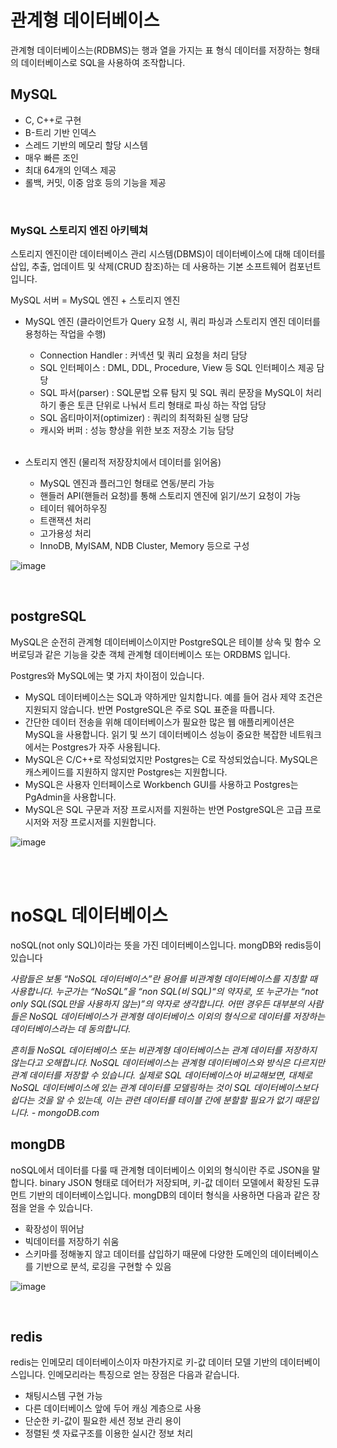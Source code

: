# 관계형 데이터베이스
관계형 데이터베이스는(RDBMS)는 행과 열을 가지는 표 형식 데이터를 저장하는 형태의 데이터베이스로 SQL을 사용하여 조작합니다. 
## MySQL
- C, C++로 구현
- B-트리 기반 인덱스
- 스레드 기반의 메모리 할당 시스템
- 매우 빠른 조인
- 최대 64개의 인덱스 제공
- 롤백, 커밋, 이중 암호 등의 기능을 제공

<br>

### MySQL 스토리지 엔진 아키텍쳐
스토리지 엔진이란 데이터베이스 관리 시스템(DBMS)이 데이터베이스에 대해 데이터를 삽입, 추출, 업데이트 및 삭제(CRUD 참조)하는 데 사용하는 기본 소프트웨어 컴포넌트입니다.

MySQL 서버 = MySQL 엔진 + 스토리지 엔진

- MySQL 엔진 (클라이언트가 Query 요청 시, 쿼리 파싱과 스토리지 엔진 데이터를 용청하는 작업을 수행)
    - Connection Handler : 커넥션 및 쿼리 요청을 처리 담당
    - SQL 인터페이스 : DML, DDL, Procedure, View 등 SQL 인터페이스 제공 담당
    - SQL 파서(parser) : SQL문법 오류 탐지 및 SQL 쿼리 문장을 MySQL이 처리하기 좋은 토큰 단위로 나눠서 트리 형태로 파싱 하는 작업 담당
    - SQL 옵티마이저(optimizer) : 쿼리의 최적화된 실행 담당
    - 캐시와 버퍼 : 성능 향상을 위한 보조 저장소 기능 담당

    <br>

- 스토리지 엔진 (물리적 저장장치에서 데이터를 읽어옴)
    - MySQL 엔진과 플러그인 형태로 연동/분리 가능
    - 핸들러 API(핸들러 요청)를 통해 스토리지 엔진에 읽기/쓰기 요청이 가능
    - 테이터 웨어하우징
    - 트랜잭션 처리
    - 고가용성 처리
    - InnoDB, MyISAM, NDB Cluster, Memory 등으로 구성

![image](https://nomadlee.com/wp-content/uploads/2021/01/mysql_logical_arch1.png)

<br>

## postgreSQL
MySQL은 순전히 관계형 데이터베이스이지만 PostgreSQL은 테이블 상속 및 함수 오버로딩과 같은 기능을 갖춘 객체 관계형 데이터베이스 또는 ORDBMS 입니다. 

Postgres와 MySQL에는 몇 가지 차이점이 있습니다.

- MySQL 데이터베이스는 SQL과 약하게만 일치합니다. 예를 들어 검사 제약 조건은 지원되지 않습니다. 반면 PostgreSQL은 주로 SQL 표준을 따릅니다. 
- 간단한 데이터 전송을 위해 데이터베이스가 필요한 많은 웹 애플리케이션은 MySQL을 사용합니다. 읽기 및 쓰기 데이터베이스 성능이 중요한 복잡한 네트워크에서는 Postgres가 자주 사용됩니다.
- MySQL은 C/C++로 작성되었지만 Postgres는 C로 작성되었습니다. MySQL은 캐스케이드를 지원하지 않지만 Postgres는 지원합니다. 
- MySQL은 사용자 인터페이스로 Workbench GUI를 사용하고 Postgres는 PgAdmin을 사용합니다. 
- MySQL은 SQL 구문과 저장 프로시저를 지원하는 반면 PostgreSQL은 고급 프로시저와 저장 프로시저를 지원합니다.

![image](https://blog.kakaocdn.net/dn/0uSWM/btrgbmanX8u/Wrvd4vkok9BfsoIoOqUfbk/img.png)

<br>
<br>

# noSQL 데이터베이스

noSQL(not only SQL)이라는 뜻을 가진 데이터베이스입니다. mongDB와 redis등이 있습니다

*사람들은 보통 “NoSQL 데이터베이스”란 용어를 비관계형 데이터베이스를 지칭할 때 사용합니다. 누군가는 “NoSQL”을 “non SQL(비 SQL)“의 약자로, 또 누군가는 “not only SQL(SQL만을 사용하지 않는)”의 약자로 생각합니다. 어떤 경우든 대부분의 사람들은 NoSQL 데이터베이스가 관계형 데이터베이스 이외의 형식으로 데이터를 저장하는 데이터베이스라는 데 동의합니다.* 


*흔히들 NoSQL 데이터베이스 또는 비관계형 데이터베이스는 관계 데이터를 저장하지 않는다고 오해합니다. NoSQL 데이터베이스는 관계형 데이터베이스와 방식은 다르지만 관계 데이터를 저장할 수 있습니다. 실제로 SQL 데이터베이스아 비교해보면, 대체로 NoSQL 데이터베이스에 있는 관계 데이터를 모델링하는 것이 SQL 데이터베이스보다 쉽다는 것을 알 수 있는데, 이는 관련 데이터를 테이블 간에 분할할 필요가 없기 때문입니다. - mongoDB.com*

## mongDB
noSQL에서 데이터를 다룰 때 관계형 데이터베이스 이외의 형식이란 주로 JSON을 말합니다. binary JSON 형태로 데어터가 저장되며, 키-값 데이터 모델에서 확장된 도큐먼트 기반의 데이터베이스입니다. mongDB의 데이터 형식을 사용하면 다음과 같은 장점을 얻을 수 있습니다.
- 확장성이 뛰어남
- 빅데이터를 저장하기 쉬움
- 스키마를 정해놓지 않고 데이터를 삽입하기 때문에 다양한 도메인의 데이터베이스를 기반으로 분석, 로깅을 구현할 수 있음

![image](https://image.toast.com/aaaadh/real/2021/techblog/6%286%29.png)

<br>

## redis
redis는 인메모리 데이터베이스이자 마찬가지로 키-값 데이터 모델 기반의 데이터베이스입니다. 인메모리라는 특징으로 얻는 장점은 다음과 같습니다.
- 채팅시스템 구현 가능
- 다른 데이터베이스 앞에 두어 캐싱 계층으로 사용
- 단순한 키-값이 필요한 세션 정보 관리 용이
- 정렬된 셋 자료구조를 이용한 실시간 정보 처리


